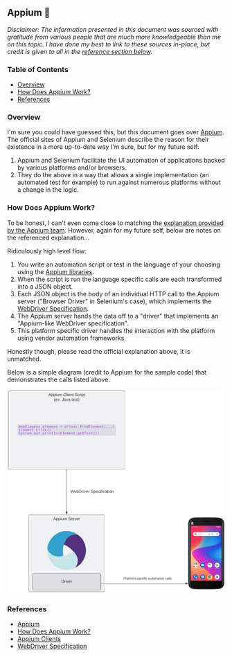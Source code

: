## Appium :iphone: <!-- omit from toc -->

*Disclaimer: The information presented in this document was sourced with gratitude from various people that are much
more knowledgeable than me on this topic. I have done my best to link to these sources in-place, but credit is given
to all in the [reference section below](#References).*

### Table of Contents <!-- omit from toc -->
- [Overview](#overview)
- [How Does Appium Work?](#how-does-appium-work)
- [References](#references)

### Overview
I'm sure you could have guessed this, but this document goes over [Appium][Appium]. The official sites of Appium
and Selenium describe the reason for their existence in a more up-to-date way I'm sure, but for my future self:
1. Appium and Selenium facilitate the UI automation of applications backed by various platforms and/or browsers.
2. They do the above in a way that allows a single implementation (an automated test for example) to run against
numerous platforms without a change in the logic.

### How Does Appium Work?
To be honest, I can't even come close to matching the [explanation provided by the Appium team][How Does Appium Work?].
However, again for my future self, below are notes on the referenced explanation...

Ridiculously high level flow:
1. You write an automation script or test in the language of your choosing using the [Appium libraries][Appium Clients].
2. When the script is run the language specific calls are each transformed into a JSON object.
3. Each JSON object is the body of an individual HTTP call to the Appium server ("Browser Driver" in Selenium's case),
which implements the [WebDriver Specification][WebDriver Specification].
4. The Appium server hands the data off to a "driver" that implements an "Appium-like WebDriver specification".
5. This platform specific driver handles the interaction with the platform using vendor automation frameworks.

Honestly though, please read the official explanation above, it is unmatched.

Below is a simple diagram (credit to Appium for the sample code) that demonstrates the calls listed above.

![flow](images/flow.jpg)

### References
* [Appium](https://appium.io/docs/en/2.4/)
* [How Does Appium Work?](https://appium.io/docs/en/2.4/intro/appium/)
* [Appium Clients](https://appium.io/docs/en/2.4/ecosystem/clients/)
* [WebDriver Specification](https://w3c.github.io/webdriver/webdriver-spec.html)

<!-- links (should match above) -->
[Appium]: https://appium.io/docs/en/2.4/
[How Does Appium Work?]: https://appium.io/docs/en/2.4/intro/appium/
[Appium Clients]: https://appium.io/docs/en/2.4/ecosystem/clients/
[WebDriver Specification]: https://w3c.github.io/webdriver/webdriver-spec.html